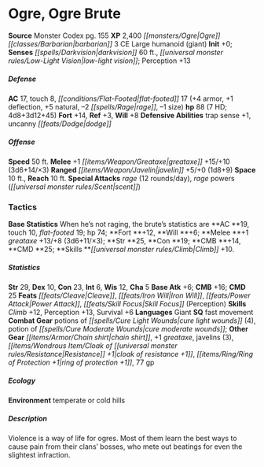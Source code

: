 ﻿---
cssclass: [monsters]
title1: Ogre, Ogre Brute
title2: Ogre Brute
CR: 6
sources:
- name: Monster Codex
  page: 155
  link: http://paizo.com/products/btpy9926?Pathfinder-Roleplaying-Game-Monster-Codex
XP: 2400
race: Ogre
classes:
- barbarian 3
alignment: CE
size: Large
type: humanoid
subtypes:
- giant
initiative:
  bonus: 0
senses:
  darkvision: 60
  low-light vision: true
AC:
  AC: 17
  touch: 8
  flat_footed: 17
  components:
    armor: 4
    deflection: 1
    natural: 5
    rage: -2
    size: -1
HP:
  HP: 88
  long: 4d8+3d12+45
  HD: 7
saves:
  fort: 14
  ref: 3
  will: 8
defensive_abilities:
- trap sense +1
- uncanny dodge
speeds:
  base: 50
attacks:
  melee:
  - - text: +1 greataxe +15/+10 (3d6+14/×3)
      entries:
      - - damage: 3d6+14
          crit_multiplier: 3
      attack: +1 greataxe
      bonus:
      - 15
      - 10
  ranged:
  - - text: javelin +5/+0 (1d8+9)
      entries:
      - - damage: 1d8+9
      attack: javelin
      bonus:
      - 5
      - 0
  special:
  - rage (12 rounds/day)
  - rage powers (scent)
space: 10
reach: 10
tactics:
  Base Statistics: When he's not raging, the brute's statistics are AC 19, touch 10,
    flat-footed 19; hp 74; Fort +12, Will +6; Melee +1 greataxe +13/+8 (3d6+11/×3);
    Str 25, Con 19; CMB +14, CMD 25; Skills Climb +10.
ability_scores:
  STR: 29
  DEX: 10
  CON: 23
  INT: 6
  WIS: 12
  CHA: 5
BAB: 6
CMB: 16
CMD: 25
feats:
- name: Cleave
- name: Iron Will
- name: Power Attack
- name: Skill Focus (Perception)
skills:
  Climb: 12
  Perception: 13
  Survival: 6
languages:
- Giant
special_qualities:
- fast movement
gear:
  combat:
  - potions of cure light wounds (4)
  - potion of cure moderate wounds
  other:
  - chain shirt
  - +1 greataxe
  - javelins (3)
  - cloak of resistance +1
  - ring of protection +1
  - 77 gp
ecology:
  environment: temperate or cold hills
desc_long: Violence is a way of life for ogres. Most of them learn the best ways to
  cause pain from their clans' bosses, who mete out beatings for even the slightest
  infraction.

---

# Ogre, Ogre Brute

**Source** Monster Codex pg. 155
**XP** 2,400
_[[monsters/Ogre|Ogre]]_ _[[classes/Barbarian|barbarian]]_ 3
CE Large humanoid (giant)
**Init** +0; **Senses** _[[spells/Darkvision|darkvision]]_ 60 ft., _[[universal monster rules/Low-Light Vision|low-light vision]]_; Perception +13

##### Defense

**AC** 17, touch 8, _[[conditions/Flat-Footed|flat-footed]]_ 17 (+4 armor, +1 deflection, +5 natural, –2 _[[spells/Rage|rage]]_, –1 size)
**hp** 88 (7 HD; 4d8+3d12+45)
**Fort** +14, **Ref** +3, **Will** +8
**Defensive Abilities** trap sense +1, uncanny _[[feats/Dodge|dodge]]_

##### Offense
**Speed** 50 ft.
**Melee** +1 _[[items/Weapon/Greataxe|greataxe]]_ +15/+10 (3d6+14/×3)
**Ranged** _[[items/Weapon/Javelin|javelin]]_ +5/+0 (1d8+9)
**Space** 10 ft., **Reach** 10 ft.
**Special Attacks** _rage_ (12 rounds/day), _rage_ powers (_[[universal monster rules/Scent|scent]]_)

### Tactics

**Base Statistics** When he’s not raging, the brute’s statistics are **AC **19, touch 10, _flat-footed_ 19; hp 74; **Fort **+12, **Will **+6; **Melee **+1 _greataxe_ +13/+8 (3d6+11/×3); **Str **25, **Con **19; **CMB **+14, **CMD **25; **Skills **_[[universal monster rules/Climb|Climb]]_ +10.

##### Statistics
**Str** 29, **Dex** 10, **Con** 23, **Int** 6, **Wis** 12, **Cha** 5
**Base Atk** +6; **CMB** +16; **CMD** 25
**Feats** _[[feats/Cleave|Cleave]]_, _[[feats/Iron Will|Iron Will]]_, _[[feats/Power Attack|Power Attack]]_, _[[feats/Skill Focus|Skill Focus]]_ (Perception)
**Skills** _Climb_ +12, Perception +13, Survival +6
**Languages** Giant
**SQ** fast movement
**Combat Gear** potions of _[[spells/Cure Light Wounds|cure light wounds]]_ (4), potion of _[[spells/Cure Moderate Wounds|cure moderate wounds]]_; **Other Gear** _[[items/Armor/Chain shirt|chain shirt]]_, +1 _greataxe_, javelins (3), _[[items/Wondrous Item/Cloak of _[[universal monster rules/Resistance|Resistance]]_ +1|cloak of _resistance_ +1]]_, _[[items/Ring/Ring of Protection +1|ring of protection +1]]_, 77 gp

##### Ecology

**Environment** temperate or cold hills

##### Description

Violence is a way of life for ogres. Most of them learn the best ways to cause pain from their clans’ bosses, who mete out beatings for even the slightest infraction.